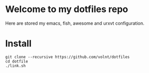 # Welcome to my dotfiles repo

Here are stored my emacs, fish, awesome and urxvt configuration.

# Install

```
git clone --recursive https://github.com/volnt/dotfiles
cd dotfile
./link.sh
```
